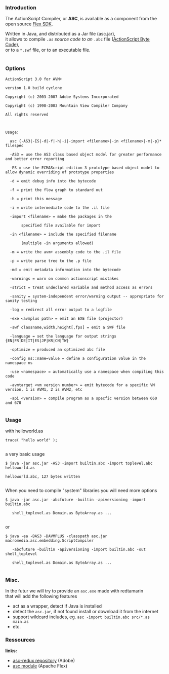 ### Introduction ###

The ActionScript Compiler, or **ASC**, is available as a component from the open source [Flex SDK](http://opensource.adobe.com/wiki/display/flexsdk/Flex+SDK).

Written in Java, and distributed as a Jar file (asc.jar),<br>
it allows to compile <code>*.as</code> source code to an <code>*.abc</code> file (<a href='ABC.md'>ActionScript Byte Code</a>),<br>
or to a <code>*.swf</code> file, or to an executable file.<br>
<br>
<h3>Options</h3>

<pre><code>ActionScript 3.0 for AVM+<br>
version 1.0 build cyclone<br>
Copyright (c) 2003-2007 Adobe Systems Incorporated<br>
Copyright (c) 1998-2003 Mountain View Compiler Company<br>
All rights reserved<br>
<br>
Usage:<br>
  asc {-AS3|-ES|-d|-f|-h|-i|-import &lt;filename&gt;|-in &lt;filename&gt;|-m|-p}* filespec<br>
  -AS3 = use the AS3 class based object model for greater performance and better error reporting<br>
  -ES = use the ECMAScript edition 3 prototype based object model to allow dynamic overriding of prototype properties<br>
  -d = emit debug info into the bytecode<br>
  -f = print the flow graph to standard out<br>
  -h = print this message<br>
  -i = write intermediate code to the .il file<br>
  -import &lt;filename&gt; = make the packages in the<br>
       specified file available for import<br>
  -in &lt;filename&gt; = include the specified filename<br>
       (multiple -in arguments allowed)<br>
  -m = write the avm+ assembly code to the .il file<br>
  -p = write parse tree to the .p file<br>
  -md = emit metadata information into the bytecode<br>
  -warnings = warn on common actionscript mistakes<br>
  -strict = treat undeclared variable and method access as errors<br>
  -sanity = system-independent error/warning output -- appropriate for sanity testing<br>
  -log = redirect all error output to a logfile<br>
  -exe &lt;avmplus path&gt; = emit an EXE file (projector)<br>
  -swf classname,width,height[,fps] = emit a SWF file<br>
  -language = set the language for output strings {EN|FR|DE|IT|ES|JP|KR|CN|TW}<br>
  -optimize = produced an optimized abc file<br>
  -config ns::name=value = define a configuration value in the namespace ns<br>
  -use &lt;namespace&gt; = automatically use a namespace when compiling this code<br>
  -avmtarget &lt;vm version number&gt; = emit bytecode for a specific VM version, 1 is AVM1, 2 is AVM2, etc<br>
  -api &lt;version&gt; = compile program as a specfic version between 660 and 670<br>
</code></pre>

<h3>Usage</h3>

with helloworld.as<br>
<pre><code>trace( "hello world" );<br>
</code></pre>

a very basic usage<br>
<pre><code>$ java -jar asc.jar -AS3 -import builtin.abc -import toplevel.abc helloworld.as<br>
helloworld.abc, 127 bytes written<br>
</code></pre>


When you need to compile "system" libraries you will need more options<br>
<pre><code>$ java -jar asc.jar -abcfuture -builtin -apiversioning -import builtin.abc<br>
   shell_toplevel.as Domain.as ByteArray.as ...<br>
</code></pre>

or<br>
<pre><code>$ java -ea -DAS3 -DAVMPLUS -classpath asc.jar macromedia.asc.embedding.ScriptCompiler<br>
   -abcfuture -builtin -apiversioning -import builtin.abc -out shell_toplevel<br>
   shell_toplevel.as Domain.as ByteArray.as ...<br>
</code></pre>

<h3>Misc.</h3>

In the futur we will try to provide an <code>asc.exe</code> made with redtamarin<br>
that will add the following features<br>
<ul><li>act as a wrapper, detect if Java is installed<br>
</li><li>detect the <code>asc.jar</code>, if not found install or download it from the internet<br>
</li><li>support wildcard includes, eg. <code>asc -import builtin.abc src/*.as main.as</code>
</li><li>etc.</li></ul>

<h3>Ressources</h3>

<b>links:</b>
<ul><li><a href='http://opensource.adobe.com/svn/opensource/flex/sdk/sandbox/asc-redux/'>asc-redux repository</a> (Adobe)<br>
</li><li><a href='https://github.com/apache/flex-sdk/tree/master/modules/asc'>asc module</a> (Apache Flex)